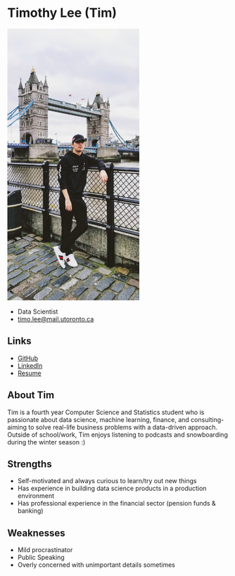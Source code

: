 # Timothy Lee (Tim)

<img src="./timothy_lee.jpg" width="300">

- Data Scientist
- timo.lee@mail.utoronto.ca

## Links

- [GitHub](https://github.com/leetim13)
- [LinkedIn](https://www.linkedin.com/in/timo1ee/)
- [Resume](https://drive.google.com/file/d/1ffpLEt19nTHe7_yJTkVSR1E4lOnO4Kcs/)

## About Tim

Tim is a fourth year Computer Science and Statistics student who is passionate about data science, machine learning, finance, and consulting- aiming to solve real-life business problems with a data-driven approach.
Outside of school/work, Tim enjoys listening to podcasts and snowboarding during the winter season :)

## Strengths

- Self-motivated and always curious to learn/try out new things
- Has experience in building data science products in a production environment
- Has professional experience in the financial sector (pension funds & banking)

## Weaknesses

- Mild procrastinator
- Public Speaking
- Overly concerned with unimportant details sometimes

